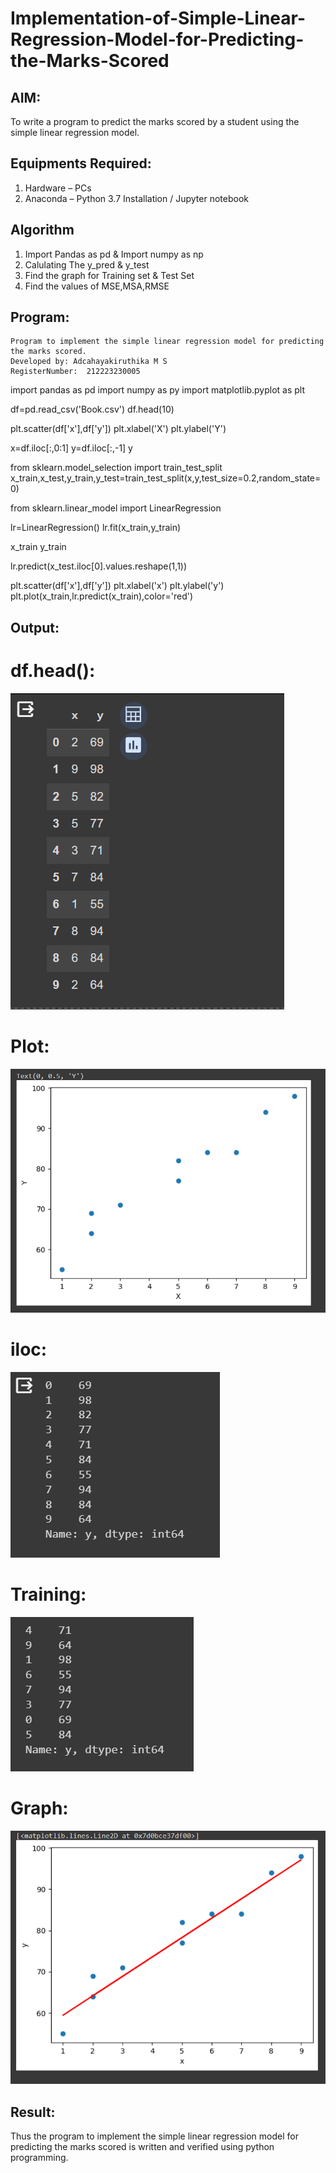 # Implementation-of-Simple-Linear-Regression-Model-for-Predicting-the-Marks-Scored

## AIM:
To write a program to predict the marks scored by a student using the simple linear regression model.

## Equipments Required:
1. Hardware – PCs
2. Anaconda – Python 3.7 Installation / Jupyter notebook

## Algorithm
1. Import Pandas as pd & Import numpy as np
2. Calulating The y_pred & y_test
3. Find the graph for Training set & Test Set
4. Find the values of MSE,MSA,RMSE
  

## Program:
```
Program to implement the simple linear regression model for predicting the marks scored.
Developed by: Adcahayakiruthika M S 
RegisterNumber:  212223230005
```
import pandas as pd
import numpy as py
import matplotlib.pyplot as plt

df=pd.read_csv('Book.csv')
df.head(10)

plt.scatter(df['x'],df['y'])
plt.xlabel('X')
plt.ylabel('Y')

x=df.iloc[:,0:1]
y=df.iloc[:,-1]
y

from sklearn.model_selection import train_test_split
x_train,x_test,y_train,y_test=train_test_split(x,y,test_size=0.2,random_state=0)

from sklearn.linear_model import LinearRegression

lr=LinearRegression()
lr.fit(x_train,y_train)

x_train
y_train

lr.predict(x_test.iloc[0].values.reshape(1,1))

plt.scatter(df['x'],df['y'])
plt.xlabel('x')
plt.ylabel('y')
plt.plot(x_train,lr.predict(x_train),color='red')

## Output:
# df.head():
![alt text](<ml (1).png>)
# Plot:
![alt text](<ml (2).png>)
# iloc:
![alt text](<ml (3).png>)
# Training:
![alt text](<ml (5).png>)
# Graph:
![alt text](<ml (6).png>)


## Result:
Thus the program to implement the simple linear regression model for predicting the marks scored is written and verified using python programming.
